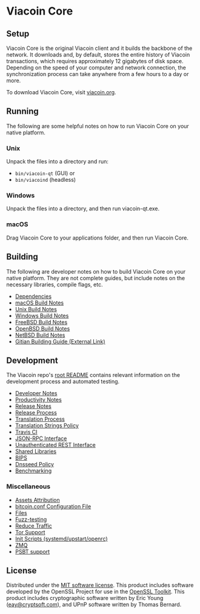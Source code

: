 Viacoin Core
=============

Setup
---------------------
Viacoin Core is the original Viacoin client and it builds the backbone of the network. It downloads and, by default, stores the entire history of Viacoin transactions, which requires approximately 12 gigabytes of disk space. Depending on the speed of your computer and network connection, the synchronization process can take anywhere from a few hours to a day or more.

To download Viacoin Core, visit [viacoin.org](https://viacoin.org/).

Running
---------------------
The following are some helpful notes on how to run Viacoin Core on your native platform.

### Unix

Unpack the files into a directory and run:

- `bin/viacoin-qt` (GUI) or
- `bin/viacoind` (headless)

### Windows

Unpack the files into a directory, and then run viacoin-qt.exe.

### macOS

Drag Viacoin Core to your applications folder, and then run Viacoin Core.

Building
---------------------
The following are developer notes on how to build Viacoin Core on your native platform. They are not complete guides, but include notes on the necessary libraries, compile flags, etc.

- [Dependencies](dependencies.md)
- [macOS Build Notes](build-osx.md)
- [Unix Build Notes](build-unix.md)
- [Windows Build Notes](build-windows.md)
- [FreeBSD Build Notes](build-freebsd.md)
- [OpenBSD Build Notes](build-openbsd.md)
- [NetBSD Build Notes](build-netbsd.md)
- [Gitian Building Guide (External Link)](https://github.com/bitcoin-core/docs/blob/master/gitian-building.md)

Development
---------------------
The Viacoin repo's [root README](/README.md) contains relevant information on the development process and automated testing.

- [Developer Notes](developer-notes.md)
- [Productivity Notes](productivity.md)
- [Release Notes](release-notes.md)
- [Release Process](release-process.md)
- [Translation Process](translation_process.md)
- [Translation Strings Policy](translation_strings_policy.md)
- [Travis CI](travis-ci.md)
- [JSON-RPC Interface](JSON-RPC-interface.md)
- [Unauthenticated REST Interface](REST-interface.md)
- [Shared Libraries](shared-libraries.md)
- [BIPS](bips.md)
- [Dnsseed Policy](dnsseed-policy.md)
- [Benchmarking](benchmarking.md)

### Miscellaneous
- [Assets Attribution](assets-attribution.md)
- [bitcoin.conf Configuration File](bitcoin-conf.md)
- [Files](files.md)
- [Fuzz-testing](fuzzing.md)
- [Reduce Traffic](reduce-traffic.md)
- [Tor Support](tor.md)
- [Init Scripts (systemd/upstart/openrc)](init.md)
- [ZMQ](zmq.md)
- [PSBT support](psbt.md)

License
---------------------
Distributed under the [MIT software license](/COPYING).
This product includes software developed by the OpenSSL Project for use in the [OpenSSL Toolkit](https://www.openssl.org/). This product includes
cryptographic software written by Eric Young ([eay@cryptsoft.com](mailto:eay@cryptsoft.com)), and UPnP software written by Thomas Bernard.
